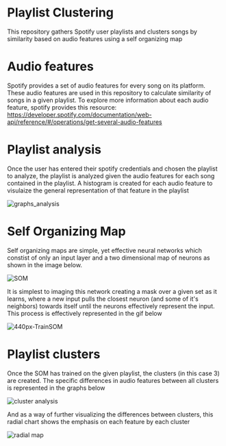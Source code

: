 # Playlist Clustering
This repository gathers Spotify user playlists and clusters songs by similarity based on audio features using a self organizing map

# Audio features
Spotify provides a set of audio features for every song on its platform. These audio features are used in this repository to calculate similarity of songs in a given playlist. To explore more information about each audio feature, spotify provides this resource: https://developer.spotify.com/documentation/web-api/reference/#/operations/get-several-audio-features

# Playlist analysis
Once the user has entered their spotify credentials and chosen the playlist to analyze, the playlist is analyzed given the audio features for each song contained in the playlist. A histogram is created for each audio feature to visulaize the general representation of that feature in the playlist

![graphs_analysis](https://user-images.githubusercontent.com/29511758/148264166-95041b4d-cd7a-4e5c-833f-39e845f51b1b.png)

# Self Organizing Map
Self organizing maps are simple, yet effective neural networks which constist of only an input layer and a two dimensional map of neurons as shown in the image below.

![SOM](https://user-images.githubusercontent.com/29511758/148267528-bd278751-0072-4bad-aee2-7534056a06a6.png)

It is simplest to imaging this network creating a mask over a given set as it learns, where a new input pulls the closest neuron (and some of it's neighbors) towards itself until the neurons effectively represent the input. This process is effectively represented in the gif below

![440px-TrainSOM](https://user-images.githubusercontent.com/29511758/148269536-5f841a5f-5795-46b5-b074-2e386908eeff.gif)

# Playlist clusters
Once the SOM has trained on the given playlist, the clusters (in this case 3) are created. The specific differences in audio features between all clusters is represented in the graphs below

![cluster analysis](https://user-images.githubusercontent.com/29511758/148269726-8a747118-85b0-405a-941a-8abd43d0650f.png)

And as a way of further visualizing the differences between clusters, this radial chart shows the emphasis on each feature by each cluster

![radial map](https://user-images.githubusercontent.com/29511758/148270391-d926dc30-610f-4c93-9fce-95bd335d0fd8.png)


